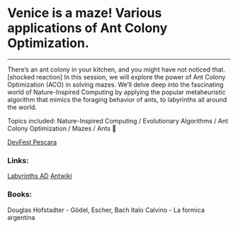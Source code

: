 # Venice is a maze! Various applications of Ant Colony Optimization.
---

There’s an ant colony in your kitchen, and you might have not noticed that. [shocked reaction] In this session, we will explore the power of Ant Colony Optimization (ACO) in solving mazes. We’ll delve deep into the fascinating world of Nature-Inspired Computing by applying the popular metaheuristic algorithm that mimics the foraging behavior of ants, to labyrinths all around the world. 

Topics included: Nature-Inspired Computing / Evolutionary Algorithms / Ant Colony Optimization / Mazes / Ants 🐜


[DevFest Pescara](https://devfest.gdgpescara.it/agenda/)

### Links:
[Labyrinths AD](https://www.ad-italia.it/article/i-labirinti-piu-belli-del-mondo/?utm_source=pocket-newtab-it-it)
[Antwiki](https://www.antwiki.org/wiki/index.php?title=Category:Extant_species&pagefrom=Aenictus+aitkenii#mw-pages)

### Books:
Douglas Hofstadter - Gödel, Escher, Bach
Italo Calvino - La formica argentina

